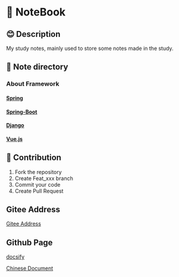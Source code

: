 # 📕 NoteBook

## 😊 Description

My study notes, mainly used to store some notes made in the study.

## 📝 Note directory

### About Framework

#### [Spring](Spring/)

#### [Spring-Boot](Spring-Boot/)

#### [Django](Django/)

#### [Vue.js](Vue.js/)


## 👏 Contribution

1. Fork the repository
2. Create Feat_xxx branch
3. Commit your code
4. Create Pull Request


## Gitee Address

[Gitee Address](https://gitee.com/BEATREEHERO/NoteBook)

## Github Page

[docsify](https://docsify.js.org/#/)

[Chinese Document](README.md)